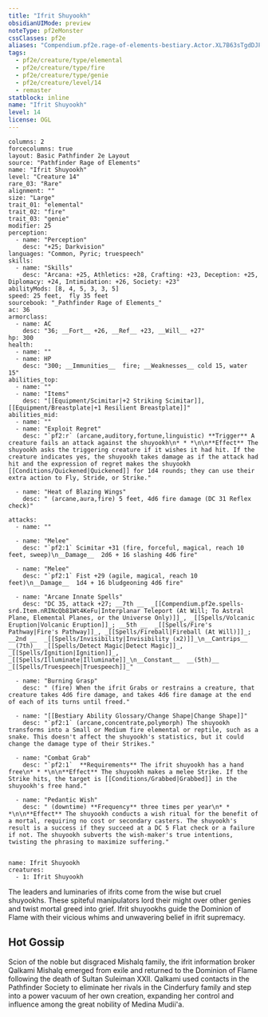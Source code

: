 ```yaml
---
title: "Ifrit Shuyookh"
obsidianUIMode: preview
noteType: pf2eMonster
cssClasses: pf2e
aliases: "Compendium.pf2e.rage-of-elements-bestiary.Actor.XL7B63sTgdDJPbVQ" 
tags:
  - pf2e/creature/type/elemental
  - pf2e/creature/type/fire
  - pf2e/creature/type/genie
  - pf2e/creature/level/14
  - remaster
statblock: inline
name: "Ifrit Shuyookh"
level: 14
license: OGL
---
```


```statblock
columns: 2
forcecolumns: true
layout: Basic Pathfinder 2e Layout
source: "Pathfinder Rage of Elements"
name: "Ifrit Shuyookh"
level: "Creature 14"
rare_03: "Rare"
alignment: ""
size: "Large"
trait_01: "elemental"
trait_02: "fire"
trait_03: "genie"
modifier: 25
perception:
  - name: "Perception"
    desc: "+25; Darkvision"
languages: "Common, Pyric; truespeech"
skills:
  - name: "Skills"
    desc: "Arcana: +25, Athletics: +28, Crafting: +23, Deception: +25, Diplomacy: +24, Intimidation: +26, Society: +23"
abilityMods: [8, 4, 5, 3, 3, 5]
speed: 25 feet,  fly 35 feet
sourcebook: "_Pathfinder Rage of Elements_"
ac: 36
armorclass:
  - name: AC
    desc: "36; __Fort__ +26, __Ref__ +23, __Will__ +27"
hp: 300
health:
  - name: ""
  - name: HP
    desc: "300; __Immunities__  fire; __Weaknesses__ cold 15, water 15"
abilities_top:
  - name: ""
  - name: "Items"
    desc: "[[Equipment/Scimitar|+2 Striking Scimitar]], [[Equipment/Breastplate|+1 Resilient Breastplate]]"
abilities_mid:
  - name: ""
  - name: "Exploit Regret"
    desc: "`pf2:r` (arcane,auditory,fortune,linguistic) **Trigger** A creature fails an attack against the shuyookh\n* * *\n\n**Effect** The shuyookh asks the triggering creature if it wishes it had hit. If the creature indicates yes, the shuyookh takes damage as if the attack had hit and the expression of regret makes the shuyookh [[Conditions/Quickened|Quickened]] for 1d4 rounds; they can use their extra action to Fly, Stride, or Strike."

  - name: "Heat of Blazing Wings"
    desc: " (arcane,aura,fire) 5 feet, 4d6 fire damage (DC 31 Reflex check)"

attacks:
  - name: ""

  - name: "Melee"
    desc: "`pf2:1` Scimitar +31 (fire, forceful, magical, reach 10 feet, sweep)\n__Damage__  2d6 + 16 slashing 4d6 fire"

  - name: "Melee"
    desc: "`pf2:1` Fist +29 (agile, magical, reach 10 feet)\n__Damage__  1d4 + 16 bludgeoning 4d6 fire"

  - name: "Arcane Innate Spells"
    desc: "DC 35, attack +27; __7th __  _[[Compendium.pf2e.spells-srd.Item.nRINcQb81Wt4KeFu|Interplanar Teleport (At Will; To Astral Plane, Elemental Planes, or the Universe Only)]]_, _[[Spells/Volcanic Eruption|Volcanic Eruption]]_; __5th __  _[[Spells/Fire's Pathway|Fire's Pathway]]_, _[[Spells/Fireball|Fireball (At Will)]]_; __2nd __  _[[Spells/Invisibility|Invisibility (x2)]]_\n__Cantrips__  __(7th)__ _[[Spells/Detect Magic|Detect Magic]]_, _[[Spells/Ignition|Ignition]]_, _[[Spells/Illuminate|Illuminate]]_\n__Constant__  __(5th)__ _[[Spells/Truespeech|Truespeech]]_"

  - name: "Burning Grasp"
    desc: " (fire) When the ifrit Grabs or restrains a creature, that creature takes 4d6 fire damage, and takes 4d6 fire damage at the end of each of its turns until freed."

  - name: "[[Bestiary Ability Glossary/Change Shape|Change Shape]]"
    desc: "`pf2:1` (arcane,concentrate,polymorph) The shuyookh transforms into a Small or Medium fire elemental or reptile, such as a snake. This doesn't affect the shuyookh's statistics, but it could change the damage type of their Strikes."

  - name: "Combat Grab"
    desc: "`pf2:1`  **Requirements** The ifrit shuyookh has a hand free\n* * *\n\n**Effect** The shuyookh makes a melee Strike. If the Strike hits, the target is [[Conditions/Grabbed|Grabbed]] in the shuyookh's free hand."

  - name: "Pedantic Wish"
    desc: " (downtime) **Frequency** three times per year\n* * *\n\n**Effect** The shuyookh conducts a wish ritual for the benefit of a mortal, requiring no cost or secondary casters. The shuyookh's result is a success if they succeed at a DC 5 Flat check or a failure if not. The shuyookh subverts the wish-maker's true intentions, twisting the phrasing to maximize suffering."
 
```

```encounter-table
name: Ifrit Shuyookh
creatures:
  - 1: Ifrit Shuyookh
```



The leaders and luminaries of ifrits come from the wise but cruel shuyookhs. These spiteful manipulators lord their might over other genies and twist mortal greed into grief. Ifrit shuyookhs guide the Dominion of Flame with their vicious whims and unwavering belief in ifrit supremacy.

## Hot Gossip

Scion of the noble but disgraced Mishalq family, the ifrit information broker Qalkami Mishalq emerged from exile and returned to the Dominion of Flame following the death of Sultan Suleiman XXII. Qalkami used contacts in the Pathfinder Society to eliminate her rivals in the Cinderfury family and step into a power vacuum of her own creation, expanding her control and influence among the great nobility of Medina Mudii'a.
